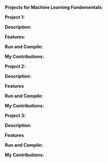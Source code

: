 **Projects for Machine Learning Fundementals**:

**Project 1:**

  **Description:**  
  

  **Features:**  
    
  
  **Run and Compile:**  

  
  **My Contributions:**  


**Project 2:**  

  **Description:**  
 

  **Features**  
  
  
  **Run and Compile:**  
  
  
  **My Contributions:**  
  

**Project 3:**

  **Description:**  
  

 **Features**  
 
  
  **Run and Compile:**  
  
  
  **My Contributions:**  
  
